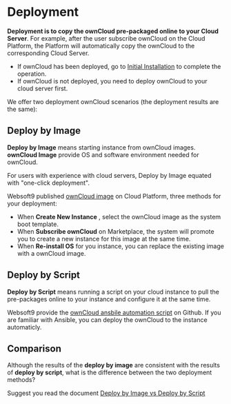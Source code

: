 # Deployment

**Deployment is to copy the ownCloud pre-packaged online to your Cloud Server**. For example, after the user subscribe ownCloud on the Cloud Platform, the Platform will automatically copy the ownCloud to the corresponding Cloud Server.

- If ownCloud has been deployed, go to [Initial Installation](/zh/stack-installation.md) to complete the operation.
- If ownCloud is not deployed, you need to deploy ownCloud to your cloud server first.

We offer two deployment ownCloud scenarios (the deployment results are the same):

## Deploy by Image

**Deploy by Image** means starting instance from ownCloud images. **ownCloud Image** provide OS and software environment needed for ownCloud.

For users with experience with cloud servers, Deploy by Image equated with "one-click deployment". 

Websoft9 published [ownCloud image](https://apps.websoft9.com/opencart) on Cloud Platform, three methods for your deployment:

* When **Create New Instance** , select the ownCloud image as the system boot template.
* When **Subscribe ownCloud** on Marketplace, the system will promote you to create a new instance for this image at the same time.
* When **Re-install OS** for you instance, you can replace the existing image with a ownCloud image.

## Deploy by Script

**Deploy by Script** means running a script on your cloud instance to pull the pre-packages online to your instance and configure it at the same time.

Websoft9 provide the [ownCloud ansbile automation script](https://github.com/Websoft9/ansible-opencart) on Github. If you are familiar with Ansible, you can deploy the ownCloud to the instance automaticly.

## Comparison

Although the results of the **deploy by image** are consistent with the results of **deploy by script**, what is the difference between the two deployment methods?

Suggest you read the document [Deploy by Image vs Deploy by Script](https://support.websoft9.com/docs/faq/bz-product.html#deployment-comparison)